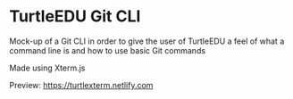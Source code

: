 # TurtleEDU Git CLI

Mock-up of a Git CLI in order to give the user of TurtleEDU a feel of what a command line is and how to use basic Git commands

Made using Xterm.js

Preview: https://turtlexterm.netlify.com